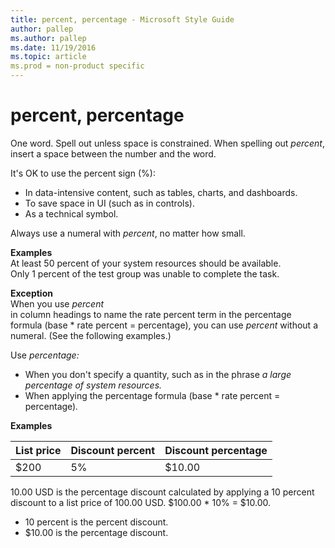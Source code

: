 ```yaml
---
title: percent, percentage - Microsoft Style Guide
author: pallep
ms.author: pallep
ms.date: 11/19/2016
ms.topic: article
ms.prod = non-product specific
---
```


# percent, percentage

One word. Spell out unless space is constrained. When spelling out *percent*, insert a space between the number and the word. 

It's OK to use the percent sign (%):

  - In data-intensive content, such as tables, charts, and dashboards.
  - To save space in UI (such as in controls).
  - As a technical symbol. 

Always use a numeral with *percent*, no matter how small. 

**Examples**  
At least 50 percent of your system resources should be available.  
Only 1 percent of the test group was unable to complete the task.   

**Exception**  
When you use *percent*  
in column headings to name the rate percent term in the percentage formula (base \* rate percent = percentage), you can use *percent* without a numeral. (See the following examples.)

Use *percentage:*  

  - When you don't specify a quantity, such as in the phrase *a large percentage of system resources.*
  - When applying the percentage formula (base \* rate percent = percentage)*.*

**Examples**  

| List price | Discount percent | Discount percentage |
|---|---|---|
| $200 | 5% | $10.00 |

10.00 USD is the percentage discount calculated by applying a 10 percent discount to a list price of 100.00 USD. $100.00 \* 10% = $10.00. 

  - 10 percent is the percent discount. 
  - $10.00 is the percentage discount. 
